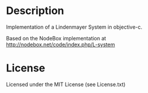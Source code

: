 # Description

Implementation of a Lindenmayer System in objective-c.

Based on the NodeBox implementation at http://nodebox.net/code/index.php/L-system

# License

Licensed under the MIT License (see License.txt)
